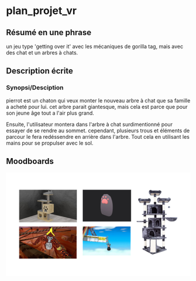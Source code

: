# plan_projet_vr

## Résumé en une phrase 

 un jeu type 'getting over it' avec les mécaniques de gorilla tag, mais avec des chat et un arbres à chats.

## Description écrite

### Synopsi/Desciption
pierrot est un chaton qui veux monter le nouveau arbre à chat que sa famille a acheté pour lui. cet arbre parait giantesque, mais cela est parce que pour son jeune âge tout a l'air plus grand.

Ensuite, l'utilisateur montera dans l'arbre à chat surdimentionné pour essayer de se rendre au sommet. cependant, plusieurs trous et éléments de parcour le fera redéssendre en arrière dans l'arbre.
Tout cela en utilisant les mains pour se propulser avec le sol.

## Moodboards

![moodboard](media/img/moadboard_vr.png)
